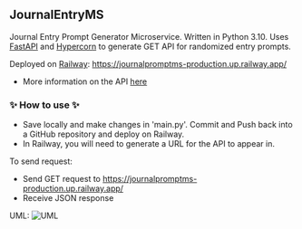 ## JournalEntryMS
Journal Entry Prompt Generator Microservice. 
Written in Python 3.10.
Uses [FastAPI](https://fastapi.tiangolo.com/tutorial/) and [Hypercorn]() to generate GET API for randomized entry prompts. 

Deployed on [Railway](https://docs.railway.app/): https://journalpromptms-production.up.railway.app/ 
- More information on the API [here](https://journalpromptms-production.up.railway.app/docs)
  
### ✨ How to use ✨

- Save locally and make changes in 'main.py'. Commit and Push back into a GitHub repository and deploy on Railway.
- In Railway, you will need to generate a URL for the API to appear in.

To send request: 
- Send GET request to https://journalpromptms-production.up.railway.app/
- Receive JSON response


UML:
![UML](https://onedrive.live.com/embed?resid=57F9C83EDD214436%2133793&authkey=%21ACzr7GotibNeGvc&width=1100&height=618)
